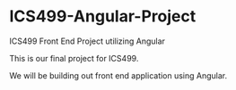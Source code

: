 # ICS499-Angular-Project
ICS499 Front End Project utilizing Angular

This is our final project for ICS499.

We will be building out front end application using Angular.
